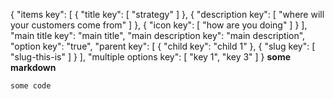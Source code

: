 {
  "items key": [
    {
      "title key": [
        "strategy"
      ]
    },
    {
      "description key": [
        "where will your customers come from"
      ]
    },
    {
      "icon key": [
        "how are you doing"
      ]
    }
  ],
  "main title key": "main title",
  "main description key": "main description",
  "option key": "true",
  "parent key": [
    {
      "child key": "child 1"
    },
    {
      "slug key": [
        "slug-this-is"
      ]
    }
  ],
  "multiple options key": [
    "key 1",
    "key 3"
  ]
}
  **some markdown**

  `some code`
